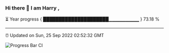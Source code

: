 ### Hi there 👋 I am Harry , 

⏳ Year progress { █████████████████████▁▁▁▁▁▁▁▁▁ } 73.18 %

---

⏰ Updated on Sun, 25 Sep 2022 02:52:32 GMT

![Progress Bar CI](https://github.com/duykhang68/duykhang68/workflows/Progress%20Bar%20CI/badge.svg)
